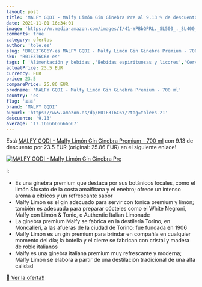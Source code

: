 ```yaml
---
layout: post
title: 'MALFY GQDI - Malfy Limón Gin Ginebra Pre al 9.13 % de descuento'
date: 2021-11-01 16:34:01
image: 'https://m.media-amazon.com/images/I/41-YPBbQPRL._SL500_._SL400_.jpg'
comments: true
category: ofertas
author: 'tole.es'
slug: 'B01E3T6C6Y-es MALFY GQDI - Malfy Limón Gin Ginebra Premium - 700 ml'
sku: 'B01E3T6C6Y-es'
tags: [ 'Alimentación y bebidas','Bebidas espirituosas y licores','Cervezas, vinos y licores','Ginebras','ginebra','malfy gqdi', ]
actualPrice: 23.5 EUR
currency: EUR
price: 23.5
comparePrice: 25.86 EUR
prodname: 'MALFY GQDI - Malfy Limón Gin Ginebra Premium - 700 ml'
country: 'es'
flag: '🇪🇸'
brand: 'MALFY GQDI'
buyurl: 'https://www.amazon.es/dp/B01E3T6C6Y/?tag=tolees-21'
descuento: '9.13'
average: '17.1666666666667'
---
```


Está [MALFY GQDI - Malfy Limón Gin Ginebra Premium - 700 ml](https://www.amazon.es/dp/B01E3T6C6Y/?tag=tolees-21) con 9.13 de descuento por 23.5 EUR (original: 25.86 EUR) en el siguiente enlace!

[![MALFY GQDI - Malfy Limón Gin Ginebra Pre](https://m.media-amazon.com/images/I/41-YPBbQPRL._SL500_._SL400_.jpg)](https://www.amazon.es/dp/B01E3T6C6Y/?tag=tolees-21)

ℹ️:

- Es una ginebra premium que destaca por sus botánicos locales, como el limón Sfusato de la costa amalfitana y el enebro; ofrece un intenso aroma a cítricos y un refrescante sabor
- Malfy Limón es el gin adecuado para servir con tónica premium y limón; también es adecuada para preparar cócteles como el White Negroni, Malfy con Limón & Tonic, o Authentic Italian Limonade
- La ginebra premium Malfy se fabrica en la destilería Torino, en Moncalieri, a las afueras de la ciudad de Torino; fue fundada en 1906
- Malfy Limón es un gin premium para brindar en compañía en cualquier momento del día; la botella y el cierre se fabrican con cristal y madera de roble italianos
- Malfy es una ginebra italiana premium muy refrescante y moderna; Malfy Limón se elabora a partir de una destilación tradicional de una alta calidad

[🛒 Ver la oferta!!](https://www.amazon.es/dp/B01E3T6C6Y/?tag=tolees-21)

